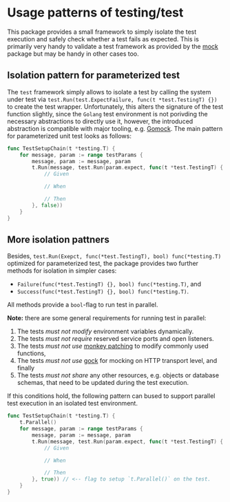 # Usage patterns of testing/test

This package provides a small framework to simply isolate the test execution
and safely check whether a test fails as expected. This is primarily very handy
to validate a test framework as provided by the [mock](../mock) package but may
be handy in other cases too.


## Isolation pattern for parameterized test

The `test` framework simply allows to isolate a test by calling the system
under test via `test.Run(test.ExpectFailure, func(t *test.TestingT) {})` to
create the test wrapper. Unfortunately, this alters the signature of the test
function slightly, since the `Golang` test environment is not porivding the
necessary abstractions to directly use it, however, the introduced abstraction
is compatible with major tooling, e.g. [Gomock](https://github.com/golang/mock).
The main pattern for parameterized unit test looks as follows:

```go
func TestSetupChain(t *testing.T) {
	for message, param := range testParams {
		message, param := message, param
		t.Run(message, test.Run(param.expect, func(t *test.TestingT) {
			// Given

			// When

			// Then
		}, false))
	}
}
```


## More isolation pattners

Besides, `test.Run(Exepct, func(*test.TestingT), bool) func(*testing.T)`
optimized for parameterized test, the package provides two further methods for
isolation in simpler cases:

* `Failure(func(*test.TestingT) {}, bool) func(*testing.T)`, and
* `Success(func(*test.TestingT) {}, bool) func(*testing.T)`.

All methods provide a `bool`-flag to run test in parallel.

**Note:** there are some general requirements for running test in parallel:

1. The tests *must not modify* environment variables dynamically.
2. The tests *must not require* reserved service ports and open listeners.
3. The tests *must not use* [monkey patching](https://github.com/bouk/monkey)
   to modify commonly used functions,
4. The tests *must not use* [gock](https://github.com/h2non/gock) for mocking
   on HTTP transport level, and finally
5. The tests *must not share* any other resources, e.g. objects or database
   schemas, that need to be updated during the test execution.

If this conditions hold, the following pattern can bused to support parallel
test execution in an isolated test environment.


```go
func TestSetupChain(t *testing.T) {
	t.Parallel()
	for message, param := range testParams {
		message, param := message, param
		t.Run(message, test.Run(param.expect, func(t *test.TestingT) {
			// Given

			// When

			// Then
		}, true)) // <-- flag to setup `t.Parallel()` on the test.
	}
}
```
